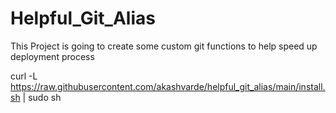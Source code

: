 # Helpful_Git_Alias
This Project is going to create some custom git functions to help speed up deployment process 

curl -L https://raw.githubusercontent.com/akashvarde/helpful_git_alias/main/install.sh | sudo sh
